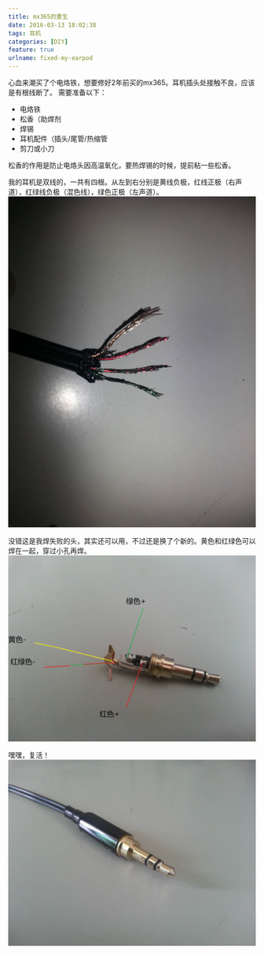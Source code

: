 ```yaml
---
title: mx365的重生
date: 2016-03-13 18:02:38
tags: 耳机
categories: [DIY]
feature: true
urlname: fixed-my-earpod
---
```


心血来潮买了个电烙铁，想要修好2年前买的mx365。耳机插头处接触不良，应该是有根线断了。
需要准备以下：
- 电烙铁
- 松香（助焊剂
- 焊锡
- 耳机配件（插头/尾管/热缩管
- 剪刀或小刀

松香的作用是防止电烙头因高温氧化，要热焊锡的时候，提前粘一些松香。

我的耳机是双线的，一共有四根。从左到右分别是黄线负极，红线正极（右声道），红绿线负极（混色线），绿色正极（左声道）。
![](https://raw.githubusercontent.com/6-6/blog-assets/main/img/20160303_175210.jpg)

没错这是我焊失败的头，其实还可以用，不过还是换了个新的。黄色和红绿色可以焊在一起，穿过小孔再焊。
![](https://raw.githubusercontent.com/6-6/blog-assets/main/img/20160305_132335.jpg)

嘿嘿，复活！
![](https://raw.githubusercontent.com/6-6/blog-assets/main/img/20160305_130357.jpg)